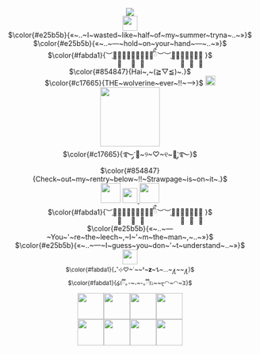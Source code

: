 <p align="center">
 <a href="https://visitcount.itsvg.in">
  <img src="https://visitcount.itsvg.in/api?id=LuvUrGutz&label=%CB%86%F0%90%83%B7%CB%86&color=10&icon=7&pretty=false" /> <br />
</a>
 <img src="https://file.garden/Zlo7whFY2AfQROME/Tumblr_l_206283575022602.jpg" "width="30" height="30"> <br />
  $\color{#e25b5b}{«~..~I~wasted~like~half~of~my~summer~tryna~..~»}$<br /> 
 $\color{#e25b5b}{«~..~—~hold~on~your~hand~—~..~»}$ <br /> 
 $\color{#fabda1}{︶֪︶︶֪︶︶︶֪︶︶֪︶︶ིྀ︶︶֪︶︶︶֪︶︶֪︶︶֪ }$<br />
 $\color{#854847}{Hai~,~(⁠≧⁠▽⁠≦⁠)~.}$ <br />
$\color{#c17665}{THE~wolverine~ever~!!~—>}$ <a href="https://github.com/WheresTheExit"><img src="https://files.catbox.moe/60hbmn.gif" "width="20" height=20" > </a> <br />
<img src="https://file.garden/Zlo7whFY2AfQROME/20240910_060339.jpg" "width="120" height="120"> <br />
  $\color{#c17665}{࿐༘་🐺~୨~♡~୧~🐇་༘࿐}$ <br />
  $\color{#854847}{Check~out~my~rentry~below~!!~Strawpage~is~on~it~.}$<br />
<img src="https://file.garden/Zlo7whFY2AfQROME/Argenti%201.png" "width="40" height="40"> <a href="https://rentry.co/LuvUrBlood"><img src="https://file.garden/Zlo7whFY2AfQROME/Tumblr_l_4374811607490.gif" "width="30" height=30" > </a> <img src="https://file.garden/Zlo7whFY2AfQROME/Argenti%201.png" "width="40" height="40"> <br />
  $\color{#fabda1}{︶֪︶︶֪︶︶︶֪︶︶֪︶︶ིྀ︶︶֪︶︶︶֪︶︶֪︶︶֪ }$<br />
  $\color{#e25b5b}{«~..~—~You~'~re~the~leech~,~I~'~m~the~man~,~..~»}$ <br /> 
 $\color{#e25b5b}{«~..~—~I~guess~you~don~'~t~understand~..~»}$ <br />
 <img src="https://file.garden/Zlo7whFY2AfQROME/Tumblr_l_206285126638910.jpg" "width="30" height="30"> <br />
   <sub/> $\color{#fabda1}{₊˚⊹♡~`~~ᶻ~𝘇~𐰁~...~႔~~႔}$</sub> <br />
<sub/>$\color{#fabda1}{໒꒰ྀི｡-~˕~-｡ྀི꒱১~~ᠸ◠~◠~𐅠}$ <br />
 <img src="https://files.catbox.moe/33448i.gif" "width="" height="53"><img src="https://files.catbox.moe/9q2w18.png" "width="" height="53"><img src="https://files.catbox.moe/mgfgrv.jpg" "width="" height="53"><img src="https://files.catbox.moe/wfxvbx.gif" "width="" height="53"> <br />
 <img src="https://files.catbox.moe/2qo1ye.jpg" "width="" height="53"><img src="https://files.catbox.moe/bedq7w.png" "width="" height="53"><img src="https://files.catbox.moe/i6jrbi.png" "width="" height="53"><img src="https://files.catbox.moe/xbu5dw.png" "width="" height="53"> <br />
</div>
